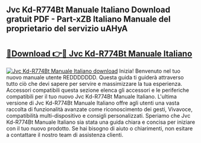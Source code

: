 ## Jvc Kd-R774Bt Manuale Italiano Download gratuit PDF - Part-xZB Italiano Manuale del proprietario del servizio uAHyA

# <h2><a href="http://dfbgzhx.blite.top/?on=Jvc+Kd-R774Bt+Manuale+Italiano">🔗Download 👉🔴 Jvc Kd-R774Bt Manuale Italiano</a></h2>

[![Jvc Kd-R774Bt Manuale Italiano download](https://i.imgur.com/lujVjoI.png)](http://dfbgzhx.blite.top/?on=Jvc+Kd-R774Bt+Manuale+Italiano)
Inizia! Benvenuto nel tuo nuovo manuale utente REDDDDDDD. Questa guida ti guiderà attraverso tutto ciò che devi sapere per servire e massimizzare la tua esperienza. Accessori compatibili questa sezione elenca gli accessori e le periferiche compatibili per il tuo nuovo Jvc Kd-R774Bt Manuale Italiano. L'ultima versione di Jvc Kd-R774Bt Manuale Italiano offre agli utenti una vasta raccolta di funzionalità avanzate come riconoscimento dei gesti, Vivavoce, compatibilità multi-dispositivo e consigli personalizzati. Speriamo che Jvc Kd-R774Bt Manuale Italiano sia stata una guida chiara e concisa per iniziare con il tuo nuovo prodotto. Se hai bisogno di aiuto o chiarimenti, non esitare a contattare il nostro team di assistenza clienti.
